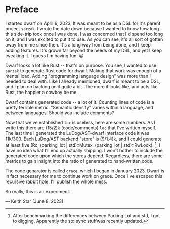 # Preface

I started dwarf on April 6, 2023.
It was meant to be as a DSL for it's parent project `sarzak`.
I wrote the date down because I wanted to know how long this side-trip took once I was done.
I was concerned that I'd spend too long on it, and I was excited to put it to use.
As you can see, it's all sort of gotten away from me since then.
It's a long way from being done, and I keep adding features.
It's grown far beyond the needs of my DSL, and yet I keep tweaking it.
I guess I'm having fun. 😀

Dwarf looks a lot like Rust -- that's on purpose.
You see, I wanted to use `sarzak` to generate Rust code for dwarf.
Making that work was enough of a mental load.
Adding "programming language design" was more than I needed to deal with.
Like I already mentioned, dwarf is meant to be a DSL, and I plan on hacking on it quite a bit.
The more it looks like, and acts like Rust, the happier a cowboy be me.

Dwarf contains generated code -- a lot of it.
Counting lines of code is a pretty terrible metric.
"Semantic density" varies within a language, and between languages.
Should you include comments?

Now that we've established `loc` is useless, here are some numbers.
As I write this there are (15/2)k (code/comments) `loc` that I've written myself.
The last time I generated the LuDog/AST-dwarf interface code it was 11k/300.
Each LuDog/AST backend "store" is (9/1.4)k, and I could generate at least five (Rc, (parking_lot | std)::Mutex, (parking_lot | std)::RwLock). [^std].
I have no idea what I'll end up actually shipping.
I won't bother to include the generated code upon which the stores depend.
Regardless, there are some metrics to gain insight into the ratio of generated to hand-written code.

The code genarator is called `grace`, which I began in January 2023.
Dwarf is in fact necessary for me to continue work on grace.
Once I've escaped this recursive rabbit hole, I'll publish the whole mess.

So really, this is an experiment.

— Keith Star (June 8, 2023)

[^std]: After benchmarking the differences between Parking Lot and std, I got to digging.
Apparently the std sync stuffwas recently updated.
